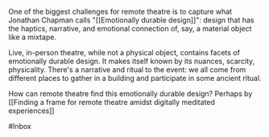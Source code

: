 One of the biggest challenges for remote theatre is to capture what Jonathan Chapman calls "[[Emotionally durable design]]": design that has the haptics, narrative, and emotional connection of, say, a material object like a mixtape.

Live, in-person theatre, while not a physical object, contains facets of emotionally durable design. It makes itself known by its nuances, scarcity, physicality. There's a narrative and ritual to the event: we all come from different places to gather in a building and participate in some ancient ritual.

How can remote theatre find this emotionally durable design? Perhaps by [[Finding a frame for remote theatre amidst digitally meditated experiences]]

#Inbox 
